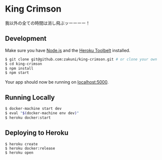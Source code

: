 # King Crimson

我以外の全ての時間は消し飛ぶッーーーー！

## Development

Make sure you have [Node.js](http://nodejs.org/) and the [Heroku Toolbelt](https://toolbelt.heroku.com/) installed.

```sh
$ git clone git@github.com:zakuni/king-crimson.git # or clone your own fork
$ cd king-crimson
$ npm install
$ npm start
```

Your app should now be running on [localhost:5000](http://localhost:5000/).

## Running Locally

```sh
$ docker-machine start dev
$ eval "$(docker-machine env dev)"
$ heroku docker:start
```

## Deploying to Heroku

```
$ heroku create
$ heroku docker:release
$ heroku open
```

